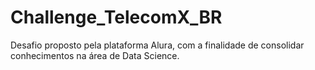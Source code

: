 # Challenge_TelecomX_BR
Desafio proposto pela plataforma Alura, com a finalidade de consolidar conhecimentos na área de Data Science.
